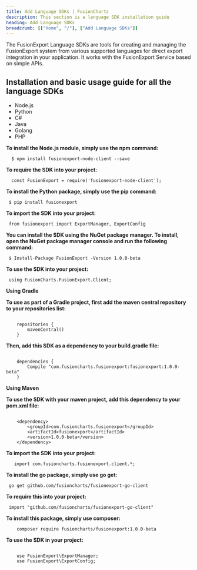 ```yaml
---
title: Add Language SDKs | FusionCharts
description: This section is a language SDK installation guide
heading: Add Language SDKs
breadcrumb: [["Home", "/"], ["Add Language SDKs"]]
---
```


The FusionExport Language SDKs are tools for creating and managing the FusionExport system from various supported languages for direct export integration in your application. It works with the FusionExport Service based on simple APIs.

## Installation and basic usage guide for all the language SDKs

<div class="code-wrapper">
<ul class="code-tabs extra-tabs">
    <li class="active"><a data-toggle="nodejs">Node.js</a></li>
    <li><a data-toggle="python">Python</a></li>
    <li><a data-toggle="csharp">C#</a></li>
    <li><a data-toggle="java">Java</a></li>
    <li><a data-toggle="golang">Golang</a></li>
    <li><a data-toggle="php">PHP</a></li>
</ul>

<div class="tab-content extra-tabs">
<div class="tab nodejs-tab active">
<strong>To install the Node.js module, simply use the npm command:</strong>
<pre><code class="language-javscript">	$ npm install fusionexport-node-client --save</code></pre>
<strong>To require the SDK into your project:</strong>
<pre><code class="language-javscript">	const FusionExport = require('fusionexport-node-client');</code></pre>
</div>

<div class="tab python-tab">
<strong>To install the Python package, simply use the pip command:</strong>
<pre><code class="language-python">	$ pip install fusionexport</code></pre>
<strong>To import the SDK into your project:</strong>
<pre><code class="language-python">	from fusionexport import ExportManager, ExportConfig</code></pre>
</div>

<div class="tab csharp-tab">
<strong>You can install the SDK using the NuGet package manager. To install, open the NuGet package manager console and run the following command:</strong>
<pre><code class="language-cs">	$ Install-Package FusionExport -Version 1.0.0-beta</code></pre>
<strong>To use the SDK into your project:</strong>
<pre><code class="language-cs">	using FusionCharts.FusionExport.Client; </code></pre>
</div>

<div class="tab java-tab">
<p><strong>Using Gradle</strong></p>
<strong>To use as part of a Gradle project, first add the maven central repository to your repositories list:</strong>
<pre><code class="language-java">
	repositories {
		mavenCentral()
	}
</code></pre>
<strong>Then, add this SDK as a dependency to your build.gradle file:</strong>
<pre><code class="language-java">
	dependencies {
		Compile "com.fusioncharts.fusionexport:fusionexport:1.0.0-beta"
	}
</code></pre>
<p><strong>Using Maven</strong></p>
<strong>To use the SDK with your maven project, add this dependency to your pom.xml file:</strong>
<pre><code class="language-java">
	&lt;dependency&gt;
		&lt;groupId&gt;com.fusioncharts.fusionexport&lt;/groupId&gt;
		&lt;artifactId&gt;fusionexport&lt;/artifactId&gt;
		&lt;version&gt;1.0.0-beta&lt;/version&gt;
	&lt;/dependency&gt;
</code></pre>
<strong>To import the SDK into your project:</strong>
<pre><code class="language-java">	import com.fusioncharts.fusionexport.client.*; </code></pre> </div>
<div class="tab golang-tab">
<strong>To install the go package, simply use go get:</strong>
<pre><code class="language-go">	go get github.com/fusioncharts/fusionexport-go-client </code></pre>
<strong>To require this into your project:</strong>
<pre><code class="language-go">	import "github.com/fusioncharts/fusionexport-go-client"</code></pre>
</div>

<div class="tab php-tab">
<strong>To install this package, simply use composer:</strong>
<pre><code class="language-php">	composer require fusioncharts/fusionexport:1.0.0-beta</code></pre>
<strong>To use the SDK in your project:</strong>
<pre><code class="language-php">
	use FusionExport\ExportManager;
	use FusionExport\ExportConfig;
</code></pre>
</div>
</div>
</div>